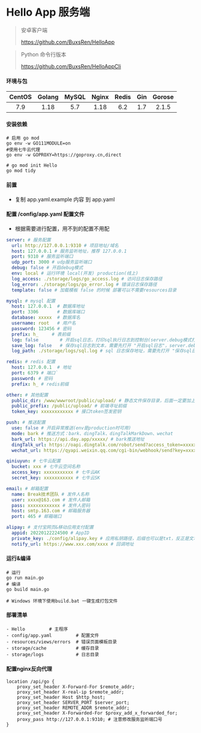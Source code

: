 # Hello App 服务端

> 安卓客户端
>
> https://github.com/BuxsRen/HelloApp

> Python 命令行版本
>
> https://github.com/BuxsRen/HelloAppCli
#### 环境与包
| CentOS | Golang | MySQL | Nginx | Redis |  Gin  |  Gorose  |
|:------:|:------:| :---: | :---: | :---: | :---: | :------: |
|   7.9  |  1.18  |  5.7  | 1.18  |  6.2  |  1.7  |  2.1.5   |

#### 安装依赖

```shell
# 启用 go mod
go env -w GO111MODULE=on
#使用七牛云代理
go env -w GOPROXY=https://goproxy.cn,direct

# go mod init Hello
go mod tidy
```

#### 前置

- 复制 app.yaml.example 内容 到 app.yaml

#### 配置 /config/app.yaml 配置文件
- 根据需要进行配置，用不到的配置不用配
```yaml
server: # 服务配置
  url: http://127.0.0.1:9310 # 项目地址/域名
  host: 127.0.0.1 # 服务监听地址，推荐 127.0.0.1
  port: 9310 # 服务监听端口
  udp_port: 3000 # udp服务监听端口
  debug: false # 开启debug模式
  env: local # 运行环境 local(开发) production(线上)
  log_access: ./storage/logs/go_access.log # 访问日志保存路径
  log_error: ./storage/logs/go_error.log # 错误日志保存路径
  template: false # 加载模板 false 的时候 部署可以不需要resources目录

mysql: # mysql 配置
  host: 127.0.0.1  # 数据库地址
  port: 3306       # 数据库端口
  database: xxxxx  # 数据库名
  username: root   # 用户名
  password: 123456 # 密码
  prefix: h_     # 表前缀
  log: false        # 开启sql日志，打印sql执行日志到控制台(server.debug模式打开的时候才会输出到控制台)
  save_log: false   # 保存sql日志到文本，需要先打开 "开启sql日志"，server.debug模式关闭的时候照样可以写入到文件
  log_path: ./storage/logs/sql.log # sql 日志保存地址，需要先打开 "保存sql日志到文本"

redis: # redis 配置
  host: 127.0.0.1  # 地址
  port: 6379 # 端口`
  password: # 密码
  prefix: h_ # redis前缀

other: # 其他配置
  public_dir: /www/wwwroot/public/upload/ # 静态文件保存目录，后面一定要加上 / ,其中 /www/wwwroot 是nginx的静态资源目录
  public_prefix: /public/upload/ # 前端寻址前缀
  token_key: xxxxxxxxxxxx # 接口token签发密钥

push: # 推送配置
  use: false # 开启异常推送(env是production时可用)
  mode: bark # 推送方式：bark、dingTalk、dingTalkMarkDown、wechat
  bark_url: https://api.day.app/xxxxx/ # bark推送地址
  dingTalk_url: https://oapi.dingtalk.com/robot/send?access_token=xxxxxxx # 钉钉推送地址
  wechat_url: https://qyapi.weixin.qq.com/cgi-bin/webhook/send?key=xxxxxxxx # 企业微信推送地址

qiniuyun: # 七牛云配置
  bucket: xxx # 七牛云空间名称
  access_key: xxxxxxxxxxx # 七牛云AK
  secret_key: xxxxxxxxxxx # 七牛云SK

email: # 邮箱配置
  name: Break技术团队 # 发件人名称
  user: xxxx@163.com # 发件人邮箱
  pass: xxxxxxxxxxxx # 发件人密码
  host: smtp.163.com # 邮箱服务器
  port: 465 # 邮箱端口

alipay: # 支付宝网页&移动应用支付配置
  appid: 20220122224500 # AppID
  private_key: ./config/alipay.key # 应用私钥路径，后缀也可以是txt，反正是文本就行
  notify_url: https://www.xxx.com/xxxx # 回调地址
```

#### 运行&编译
```shell script
# 运行
go run main.go
# 编译
go build main.go

# Windows 环境下使用build.bat 一键生成打包文件
```

#### 部署清单
```shell script
- Hello         # 主程序
- config/app.yaml         # 配置文件
- resources/views/errors  # 错误页面模板目录
- storage/cache           # 缓存目录
- storage/logs            # 日志目录
```

#### 配置nginx反向代理
```shell script
location /api/go {
    proxy_set_header X-Forward-For $remote_addr;
    proxy_set_header X-real-ip $remote_addr;
    proxy_set_header Host $http_host;
    proxy_set_header SERVER_PORT $server_port;
    proxy_set_header REMOTE_ADDR $remote_addr;
    proxy_set_header X-Forwarded-For $proxy_add_x_forwarded_for;
    proxy_pass http://127.0.0.1:9310; # 注意修改服务监听端口号
}
```